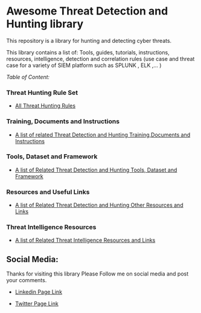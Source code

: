 # Awesome Threat Detection and Hunting library


This repository is a library for hunting and detecting cyber threats.

This library contains a list of:
Tools, guides, tutorials, instructions, resources, intelligence, detection and correlation rules (use case and threat case for a variety of SIEM  platform such as  SPLUNK , ELK ,... )

*Table of Content:*

### Threat Hunting Rule Set
- [All Threat Hunting Rules](https://threat-hunting.github.io/awesome_Threat-Hunting/Threat%20Hunting%20Rule%20Set)

### Training, Documents and Instructions
- [A list of related Threat Detection and Hunting Training,Documents and Instructions](https://threat-hunting.github.io/awesome_Threat-Hunting/Training%2C%20Documents%20and%20Instructions)

### Tools, Dataset and Framework
- [A list of Related Threat Detection and Hunting Tools, Dataset and Framework ](https://threat-hunting.github.io/awesome_Threat-Hunting/Tools%2CDataset%2CFramework)

### Resources and Useful Links
- [A list of Related Threat Detection and Hunting Other Resources and Links](https://threat-hunting.github.io/awesome_Threat-Hunting/Other%20Resources%20and%20Useful%20Links)

### Threat Intelligence Resources

- [A list of Related Threat Intelligence Resources and Links](https://threat-hunting.github.io/awesome_Threat-Hunting/Threat%20Intelligence)



## Social Media:
Thanks for visiting this library
Please Follow me on social media and post your comments.

- [Linkedin Page Link](https://www.linkedin.com/company/threathunting)

- [Twitter Page Link](https://www.twitter.com/threathunting_)




